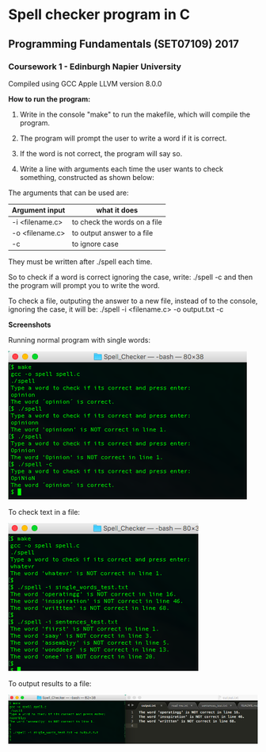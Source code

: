 # Spell checker program in C

## Programming Fundamentals (SET07109) 2017

### Coursework 1 - Edinburgh Napier University

Compiled using GCC Apple LLVM version 8.0.0

**How to run the program:**

1. Write in the console "make" to run the makefile, which will compile the program.

2. The program will prompt the user to write a word if it is correct.

3. If the word is not correct, the program will say so.

4. Write a line with arguments each time the user wants to check something, constructed as shown below:


The arguments that can be used are:

| Argument input    | what it does                  |
|-------------------|-------------------------------|
|	-i <filename.c>		|	to check the words on a file 	|
|	-o <filename.c>		|	to output answer to a file 		|
|	-c 					      |	to ignore case			 	      	|

They must be written after ./spell each time.

So to check if a word is correct ignoring the case, write:
./spell -c
and then the program will prompt you to write the word.

To check a file, outputing the answer to a new file, instead of to the console, ignoring the case, it will be:
./spell -i <filename.c> -o output.txt -c

**Screenshots**

Running normal program with single words:

![Screenshot](screenshots/normal-case.png)

To check text in a file:

![Screenshot](screenshots/files.png)

To output results to a file:

![Screenshot](screenshots/output.png)
